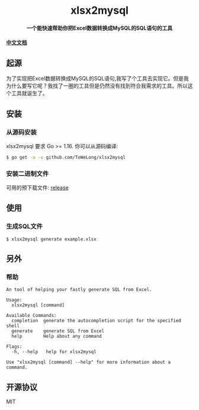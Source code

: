 <h1 align="center">
  <br>xlsx2mysql<br>
</h1>

<h4 align="center">一个能快速帮助你把Excel数据转换成MySQL的SQL语句的工具</h4>

#### [中文文档](https://github.com/ToWeLong/xlsx2mysql/blob/main/README_zh-CN.md)

## 起源

为了实现把Excel数据转换成MySQL的SQL语句,我写了个工具去实现它。但是我为什么要写它呢？我找了一圈的工具但是仍然没有找到符合我需求的工具。所以这个工具就诞生了。

## 安装

### 从源码安装

xlsx2mysql 要求 Go >= 1.16. 你可以从源码编译:

```sh
$ go get -u -v github.com/ToWeLong/xlsx2mysql
```

### 安装二进制文件

可用的预下载文件: [release](https://github.com/ToWeLong/xlsx2mysql/releases)

## 使用

### 生成SQL文件

```
$ xlsx2mysql generate example.xlsx
```


## 另外

### 帮助

```
An tool of helping your fastly generate SQL from Excel.

Usage:
  xlsx2mysql [command]

Available Commands:
  completion  generate the autocompletion script for the specified shell
  generate    generate SQL from Excel
  help        Help about any command

Flags:
  -h, --help   help for xlsx2mysql

Use "xlsx2mysql [command] --help" for more information about a command.
```

## 开源协议

MIT